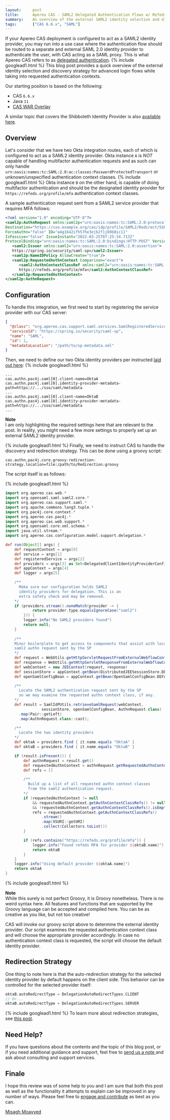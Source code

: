 ```yaml
---
layout:     post
title:      Apereo CAS - SAML2 Delegated Authentication Flows w/ Refeds MFA
summary:    An overview of the external SAML2 identity selection and discovery strategy in Apereo CAS while taking into requested authentication contexts, specifically for Refeds MFA.
tags:       ["CAS 6.6.x", "SAML"]
---
```


If your Apereo CAS deployment is configured to act as a SAML2 identity provider, you may run into a use case where the authentication flow should be routed to a separate and external SAML 2.0 identity provider to authenticate the user, with CAS acting as a SAML proxy. This is what Apereo CAS refers to as [delegated authentication](https://apereo.github.io/cas/development/integration/Delegate-Authentication.html). {% include googlead1.html  %} This blog post provides a quick overview of the external identity selection and discovery strategy for advanced login flows while taking into requested authentication contexts.

Our starting position is based on the following:

- CAS `6.6.x`
- Java `11`
- [CAS WAR Overlay](https://github.com/apereo/cas-overlay-template)

A similar topic that covers the Shibboleth Identity Provider is also [available here](/2022/03/24/shibboleth-idp-saml-authn).

## Overview

Let's consider that we have two Okta integration routes, each of which is configured to act as a SAML2 identity provider. Okta instance `A` is *NOT* capable of handling multifactor authentication requests and as such can only handle `urn:oasis:names:tc:SAML:2.0:ac:classes:PasswordProtectedTransport` or unknown/unspecified authentication context classes. 
{% include googlead1.html  %} Okta instance `B` on the other hand, is capable of doing multifactor authentication and should be the designated identity provider for `https://refeds.org/profile/mfa` authentication context classes. 

A sample authentication request sent from a SAML2 service provider that requires MFA follows:

```xml
<?xml version="1.0" encoding="UTF-8"?>
<saml2p:AuthnRequest xmlns:saml2p="urn:oasis:names:tc:SAML:2.0:protocol" 
Destination="https://sso.example.org/cas/idp/profile/SAML2/Redirect/SSO" 
ForceAuthn="false" ID="a4g1642ifh57he3ejb2f1j69b8ic11" 
IsPassive="false" IssueInstant="2022-03-25T07:25:34.713Z" 
ProtocolBinding="urn:oasis:names:tc:SAML:2.0:bindings:HTTP-POST" Version="2.0">
   <saml2:Issuer xmlns:saml2="urn:oasis:names:tc:SAML:2.0:assertion">
   https://spring.io/security/saml-sp</saml2:Issuer>
   <saml2p:NameIDPolicy AllowCreate="true"/>
   <saml2p:RequestedAuthnContext Comparison="exact">
      <saml2:AuthnContextClassRef xmlns:saml2="urn:oasis:names:tc:SAML:2.0:assertion">
      https://refeds.org/profile/mfa</saml2:AuthnContextClassRef>
   </saml2p:RequestedAuthnContext>
</saml2p:AuthnRequest>
```

## Configuration 

To handle this integration, we first need to start by registering the service provider with our CAS server:

```json
{
  "@class": "org.apereo.cas.support.saml.services.SamlRegisteredService",
  "serviceId": "https://spring.io/security/saml-sp",
  "name": "SAML",
  "id": 1,
  "metadataLocation": "/path/to/sp-metadata.xml"
}
```

Then, we need to define our two Okta identity providers per instructed [laid out here](https://apereo.github.io/cas/development/integration/Delegate-Authentication.html):
{% include googlead1.html  %}
```
...
cas.authn.pac4j.saml[0].client-name=OktaA
cas.authn.pac4j.saml[0].identity-provider-metadata-path=https://.../sso/saml/metadata
...
cas.authn.pac4j.saml[0].client-name=OktaB
cas.authn.pac4j.saml[0].identity-provider-metadata-path=https://.../sso/saml/metadata
...
```

<div class="alert alert-info">
  <strong>Note</strong><br/>I am only highlighting the required settings here that are relevant to the post. In reality, you might need a few more settings to properly set up an external SAML2 identity provider.
</div>

{% include googlead1.html  %}
Finally, we need to instruct CAS to handle the discovery and redirection strategy. This can be done using a groovy script:

```
cas.authn.pac4j.core.groovy-redirection-strategy.location=file:/path/to/Redirection.groovy
```

The script itself is as follows:

{% include googlead1.html  %}
```groovy
import org.apereo.cas.web.*
import org.opensaml.saml.saml2.core.*
import org.apereo.cas.support.saml.*
import org.apache.commons.lang3.tuple.*
import org.pac4j.core.context.*
import org.apereo.cas.pac4j.*
import org.apereo.cas.web.support.*
import org.opensaml.core.xml.schema.*
import java.util.stream.*
import org.apereo.cas.configuration.model.support.delegation.*

def run(Object[] args) {
    def requestContext = args[0]
    def service = args[1]
    def registeredService = args[2]
    def providers = args[3] as Set<DelegatedClientIdentityProviderConfiguration>
    def appContext = args[4]
    def logger = args[5]

    /**
      Make sure our configuration holds SAML2
      identity providers for delegation. This is an
      extra safety check and may be removed.
    */
    if (providers.stream().noneMatch(provider -> {
            return provider.type.equalsIgnoreCase("saml2")
        })) {
        logger.info("No SAML2 providers found")
        return null;
    }
    
    /**
    Minor boilerplate to get access to components that assist with locating the
    saml2 authn request sent by the SP
    */
    def request = WebUtils.getHttpServletRequestFromExternalWebflowContext(requestContext)
    def response = WebUtils.getHttpServletResponseFromExternalWebflowContext(requestContext)
    def webContext = new JEEContext(request, response)
    def sessionStore = appContext.getBean(DistributedJEESessionStore.DEFAULT_BEAN_NAME)
    def openSamlConfigBean = appContext.getBean(OpenSamlConfigBean.DEFAULT_BEAN_NAME)

    /**
      Locate the SAML2 authentication request sent by the SP
      so we may examine the requested authn context class, if any.
    */
    def result = SamlIdPUtils.retrieveSamlRequest(webContext,
                sessionStore, openSamlConfigBean, AuthnRequest.class)
      .map(Pair::getLeft)
      .map(AuthnRequest.class::cast);

    /**
      Locate the two identity providers
    */
    def oktaA = providers.find { it.name.equals "OktaA" }
    def oktaB = providers.find { it.name.equals "OktaB" }

    if (result.isPresent()) {
        def authnRequest = result.get()
        def requestedAuthnContext = authnRequest.getRequestedAuthnContext()
        def refs = []

        /**
          Build up a list of all requested authn context classes
          from the saml2 authentication request.
        */
        if (requestedAuthnContext != null 
            && requestedAuthnContext.getAuthnContextClassRefs() != null
            && !requestedAuthnContext.getAuthnContextClassRefs().isEmpty()) {
            refs = requestedAuthnContext.getAuthnContextClassRefs()
                .stream()
                .map(XSURI::getURI)
                .collect(Collectors.toList())
        }

        if (refs.contains("https://refeds.org/profile/mfa")) {
            logger.info("Found refeds MFA for provider ${oktaB.name}")
            return oktaB
        }
    }
    logger.info("Using default provider ${oktaA.name}")
    return oktaA
}
```
{% include googlead1.html  %}

<div class="alert alert-info">
  <strong>Note</strong><br/>While this surely is not perfect Groovy, it is Groovy nonetheless. There is no weird syntax here. All features and functions that are supported by the Groovy language can be accepted and compiled here. You can be as creative as you like, but not too creative!
</div>

CAS will invoke our groovy script above to determine the external identity provider. Our script examines the requested authentication context class and will choose the appropriate provider accordingly. In case no authentication context class is requested, the script will choose the default identity provider.

## Redirection Strategy

One thing to note here is that the auto-redirection strategy for the selected identity provider by default happens on the client side. This behavior can be controlled for the selected provider itself:

```groovy
oktaB.autoRedirectType = DelegationAutoRedirectTypes.CLIENT
// Or...
oktaB.autoRedirectType = DelegationAutoRedirectTypes.SERVER
```
{% include googlead1.html  %}
To learn more about redirection strategies, see [this post](/2021/10/27/cas65-delegated-authn-redirect/).

## Need Help?

If you have questions about the contents and the topic of this blog post, or if you need additional guidance and support, feel free to [send us a note ](/#contact-section-header) and ask about consulting and support services.

## Finale

I hope this review was of some help to you and I am sure that both this post as well as the functionality it attempts to explain can be improved in any number of ways. Please feel free to [engage and contribute](https://apereo.github.io/cas/developer/Contributor-Guidelines.html) as best as you can.

[Misagh Moayyed](https://fawnoos.com)
